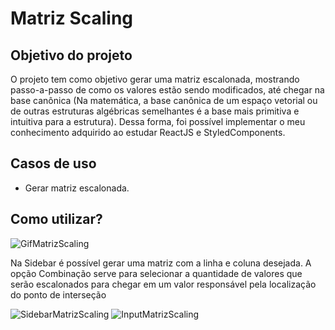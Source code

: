 <h1> Matriz Scaling </h1>
<h2> Objetivo do projeto </h2>

<p> O projeto tem como objetivo gerar uma matriz escalonada, mostrando passo-a-passo de como
os valores estão sendo modificados, até chegar na base canônica (Na matemática, a base canônica de um espaço vetorial ou de outras estruturas algébricas semelhantes é a base mais primitiva e intuitiva para a estrutura).
Dessa forma, foi possível implementar o meu conhecimento adquirido ao estudar ReactJS e StyledComponents. </P>

<h2> Casos de uso </h2>
<ul>
  <li>Gerar matriz escalonada.</li>
</ul>

<h2> Como utilizar? </h2>
<img src="https://user-images.githubusercontent.com/16446463/167279596-6432371a-118a-43bf-9743-baacae473b7a.gif" alt="GifMatrizScaling" />
<p style="{font-size: 16px;}">Na Sidebar é possível gerar uma matriz com a linha e coluna desejada. A opção Combinação serve para selecionar a quantidade
de valores que serão escalonados para chegar em um valor responsável pela localização do ponto de interseção</p>

<img src="https://user-images.githubusercontent.com/16446463/167279703-551c5072-4aa8-42ea-92c0-0b3e05cba229.png" alt="SidebarMatrizScaling" />
<img src="https://user-images.githubusercontent.com/16446463/167279783-211657a3-5f82-4b1f-9353-e074bd0f8421.png" alt="InputMatrizScaling" />



